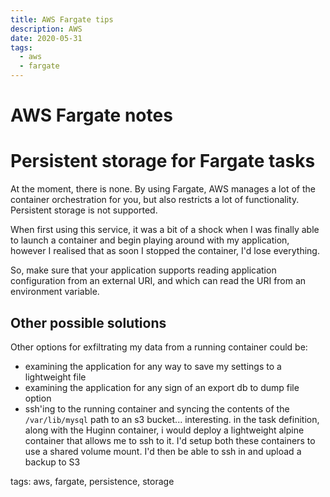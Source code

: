 ```yaml
---
title: AWS Fargate tips
description: AWS
date: 2020-05-31
tags:
  - aws
  - fargate
---
```


# AWS Fargate notes

# Persistent storage for Fargate tasks

At the moment, there is none. By using Fargate, AWS manages a lot of the
container orchestration for you, but also restricts a lot of functionality.
Persistent storage is not supported.

When first using this service, it was a bit of a shock when I was finally able
to launch a container and begin playing around with my application, however I
realised that as soon I stopped the container, I'd lose everything.

So, make sure that your application supports reading application configuration from
an external URI, and which can read the URI from an environment variable.

## Other possible solutions

Other options for exfiltrating my data from a running container could be:
- examining the application for any way to save my settings to a lightweight file
- examining the application for any sign of an export db to dump file option
- ssh'ing to the running container and syncing the contents of the
`/var/lib/mysql` path to an s3 bucket... interesting. in the task definition,
along with the Huginn container, i would deploy a lightweight alpine container
that allows me to ssh to it. I'd setup both these containers to use a shared
volume mount. I'd then be able to ssh in and upload a backup to S3

tags: aws, fargate, persistence, storage